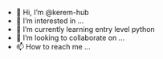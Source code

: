 - 👋 Hi, I’m @kerem-hub
- 👀 I’m interested in ...
- 🌱 I’m currently learning entry level python
- 💞️ I’m looking to collaborate on ...
- 📫 How to reach me ...

<!---
kerem-hub/kerem-hub is a ✨ special ✨ repository because its `README.md` (this file) appears on your GitHub profile.
You can click the Preview link to take a look at your changes.
--->
